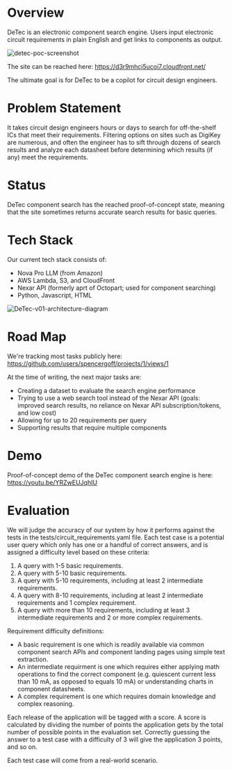 # Overview

DeTec is an electronic component search engine. Users input electronic circuit requirements in plain English and get links to components as output. 

![detec-poc-screenshot](https://github.com/user-attachments/assets/41abb6cd-16e5-4ba2-914e-33b83671b40d)


The site can be reached here: https://d3r9mhcj5ucoi7.cloudfront.net/ 

The ultimate goal is for DeTec to be a copilot for circuit design engineers.

# Problem Statement

It takes circuit design engineers hours or days to search for off-the-shelf ICs that meet their requirements. Filtering options on sites such as DigiKey are numerous, and often the engineer has to sift through dozens of search results and analyze each datasheet before determining which results (if any) meet the requirements. 

# Status

DeTec component search has the reached proof-of-concept state, meaning that the site sometimes returns accurate search results for basic queries. 

# Tech Stack

Our current tech stack consists of:
* Nova Pro LLM (from Amazon)
* AWS Lambda, S3, and CloudFront
* Nexar API (formerly aprt of Octopart; used for component searching)
* Python, Javascript, HTML

![DeTec-v01-architecture-diagram](https://github.com/user-attachments/assets/dbb8d984-1bfe-451e-ab8b-8876f0965129)


# Road Map

We're tracking most tasks publicly here: https://github.com/users/spencergoff/projects/1/views/1

At the time of writing, the next major tasks are:
* Creating a dataset to evaluate the search engine performance
* Trying to use a web search tool instead of the Nexar API (goals: improved search results, no reliance on Nexar API subscription/tokens, and low cost)
* Allowing for up to 20 requirements per query
* Supporting results that require multiple components

# Demo

Proof-of-concept demo of the DeTec component search engine is here: https://youtu.be/YRZwEUJqhIU

# Evaluation

We will judge the accuracy of our system by how it performs against the tests in the tests/circuit_requirements.yaml file. Each test case is a potential user query which only has one or a handful of correct answers, and is assigned a difficulty level based on these criteria: 
1. A query with 1-5 basic requirements.
2. A query with 5-10 basic requirements.
3. A query with 5-10 requirements, including at least 2 intermediate requirements.
4. A query with 8-10 requirements, including at least 2 intermediate requirements and 1 complex requirement. 
5. A query with more than 10 requirements, including at least 3 intermediate requirements and 2 or more complex requirements.

Requirement difficulty definitions:
* A basic requirement is one which is readily available via common component search APIs and component landing pages using simple text extraction.
* An intermediate requirment is one which requires either applying math operations to find the correct component (e.g. quiescent current less than 10 mA, as opposed to equals 10 mA) or understanding charts in component datasheets.
* A complex requirement is one which requires domain knowledge and complex reasoning.

Each release of the application will be tagged with a score. A score is calculated by dividing the number of points the application gets by the total number of possible points in the evaluation set. Correctly guessing the answer to a test case with a difficulty of 3 will give the application 3 points, and so on.

Each test case will come from a real-world scenario.